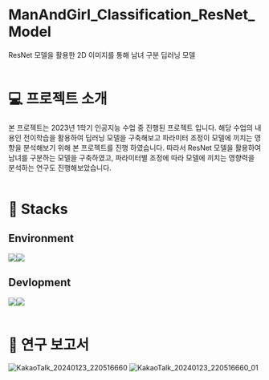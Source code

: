# ManAndGirl_Classification_ResNet_Model
ResNet 모델을 활용한 2D 이미지를 통해 남녀 구분 딥러닝 모델
<br></br>

# 💻 프로젝트 소개
본 프로젝트는 2023년 1학기 인공지능 수업 중 진행된 프로젝트 입니다. 해당 수업의 내용인 전이학습을 활용하여 딥러닝 모델을 구축해보고 파라미터 조정이 모델에 끼치는 영향을 분석해보기 위해 본 프로젝트를 진행 하였습니다.
따라서 ResNet 모델을 활용하여 남녀를 구분하는 모델을 구축하였고, 파라미터별 조정에 따라 모델에 끼치는 영향력을 분석하는 연구도 진행해보았습니다.
<br></br>

# 📌 Stacks
## Environment
<img src="https://img.shields.io/badge/googlecolab-F9AB00?style=for-the-badge&logo=googlecolab&logoColor=white"><img src="https://img.shields.io/badge/github-181717?style=for-the-badge&logo=github&logoColor=white">

## Devlopment
<img src="https://img.shields.io/badge/python-3776AB?style=for-the-badge&logo=python&logoColor=white"><img src="https://img.shields.io/badge/pytorch-EE4C2C?style=for-the-badge&logo=pytorch&logoColor=white">
<br></br>

# 🔎 연구 보고서
![KakaoTalk_20240123_220516660](https://github.com/SummerToday/ManAndGirl_Classification_TransperLearning/assets/88650436/797c31fe-43c5-4a96-b7f4-3095b2e04747)
![KakaoTalk_20240123_220516660_01](https://github.com/SummerToday/ManAndGirl_Classification_TransperLearning/assets/88650436/f4ec68f3-9be6-492a-8078-1b4584ab6712)




